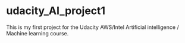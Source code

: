 # udacity_AI_project1
This is my first project for the Udacity AWS/Intel Artificial intelligence / Machine learning course.
